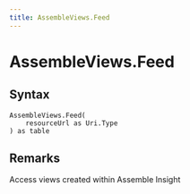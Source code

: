 ```yaml
---
title: AssembleViews.Feed
---
```


# AssembleViews.Feed



## Syntax

```powerquery
AssembleViews.Feed(
    resourceUrl as Uri.Type
) as table
```


## Remarks

Access views created within Assemble Insight


